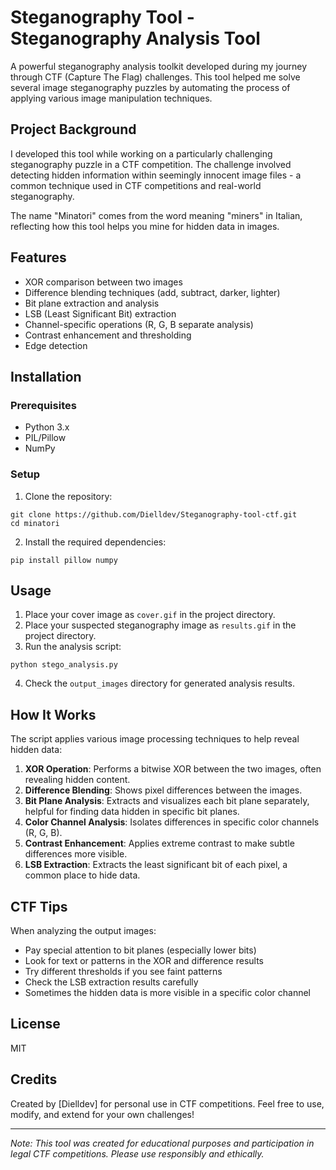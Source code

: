 # Steganography Tool - Steganography Analysis Tool

A powerful steganography analysis toolkit developed during my journey through CTF (Capture The Flag) challenges. This tool helped me solve several image steganography puzzles by automating the process of applying various image manipulation techniques.

## Project Background

I developed this tool while working on a particularly challenging steganography puzzle in a CTF competition. The challenge involved detecting hidden information within seemingly innocent image files - a common technique used in CTF competitions and real-world steganography.

The name "Minatori" comes from the word meaning "miners" in Italian, reflecting how this tool helps you mine for hidden data in images.

## Features

- XOR comparison between two images
- Difference blending techniques (add, subtract, darker, lighter)
- Bit plane extraction and analysis
- LSB (Least Significant Bit) extraction
- Channel-specific operations (R, G, B separate analysis)
- Contrast enhancement and thresholding
- Edge detection

## Installation

### Prerequisites
- Python 3.x
- PIL/Pillow
- NumPy

### Setup

1. Clone the repository:
```
git clone https://github.com/Dielldev/Steganography-tool-ctf.git
cd minatori
```

2. Install the required dependencies:
```
pip install pillow numpy
```

## Usage

1. Place your cover image as `cover.gif` in the project directory.
2. Place your suspected steganography image as `results.gif` in the project directory.
3. Run the analysis script:
```
python stego_analysis.py
```
4. Check the `output_images` directory for generated analysis results.

## How It Works

The script applies various image processing techniques to help reveal hidden data:

1. **XOR Operation**: Performs a bitwise XOR between the two images, often revealing hidden content.
2. **Difference Blending**: Shows pixel differences between the images.
3. **Bit Plane Analysis**: Extracts and visualizes each bit plane separately, helpful for finding data hidden in specific bit planes.
4. **Color Channel Analysis**: Isolates differences in specific color channels (R, G, B).
5. **Contrast Enhancement**: Applies extreme contrast to make subtle differences more visible.
6. **LSB Extraction**: Extracts the least significant bit of each pixel, a common place to hide data.

## CTF Tips

When analyzing the output images:
- Pay special attention to bit planes (especially lower bits)
- Look for text or patterns in the XOR and difference results
- Try different thresholds if you see faint patterns
- Check the LSB extraction results carefully
- Sometimes the hidden data is more visible in a specific color channel

## License

MIT

## Credits

Created by [Dielldev] for personal use in CTF competitions. Feel free to use, modify, and extend for your own challenges!

---

*Note: This tool was created for educational purposes and participation in legal CTF competitions. Please use responsibly and ethically.*
